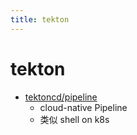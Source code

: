 ```yaml
---
title: tekton
---
```


# tekton

- [tektoncd/pipeline](https://github.com/tektoncd/pipeline)
  - cloud-native Pipeline
  - 类似 shell on k8s
